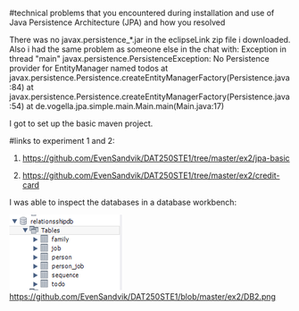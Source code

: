 #technical problems that you encountered during installation and use of Java Persistence Architecture (JPA) and how you resolved

There was no javax.persistence_*.jar in the eclipseLink zip file i downloaded. Also i had the same problem as someone else in the chat with: 
Exception in thread "main" javax.persistence.PersistenceException: No Persistence provider for EntityManager named todos
at javax.persistence.Persistence.createEntityManagerFactory(Persistence.java:84)
at javax.persistence.Persistence.createEntityManagerFactory(Persistence.java:54)
at de.vogella.jpa.simple.main.Main.main(Main.java:17)

I got to set up the basic maven project.

#links to experiment 1 and 2:

1. https://github.com/EvenSandvik/DAT250STE1/tree/master/ex2/jpa-basic

2. https://github.com/EvenSandvik/DAT250STE1/tree/master/ex2/credit-card

I was able to inspect the databases in a database workbench:

![Alt text](https://github.com/EvenSandvik/DAT250STE1/blob/master/ex2/DB1.png?raw=true "Optional Title")
https://github.com/EvenSandvik/DAT250STE1/blob/master/ex2/DB2.png
